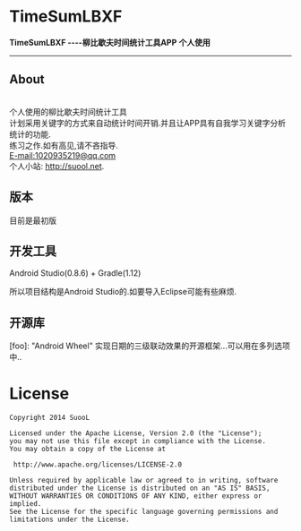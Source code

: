 TimeSumLBXF
===========
**TimeSumLBXF ----柳比歇夫时间统计工具APP**
**个人使用**
****
## About
<br>个人使用的柳比歇夫时间统计工具
<br>计划采用关键字的方式来自动统计时间开销.并且让APP具有自我学习关键字分析统计的功能.
<br>练习之作.如有高见,请不吝指导.
<br> <E-mail:1020935219@qq.com>
<br> 个人小站: <http://suool.net>.

## 版本
目前是最初版

## 开发工具
Android Studio(0.8.6) + Gradle(1.12)

所以项目结构是Android Studio的.如要导入Eclipse可能有些麻烦.

## 开源库
[foo]:             "Android Wheel" 实现日期的三级联动效果的开源框架...可以用在多列选项中..


License
============

    Copyright 2014 SuooL

	Licensed under the Apache License, Version 2.0 (the "License");
	you may not use this file except in compliance with the License.
	You may obtain a copy of the License at

     http://www.apache.org/licenses/LICENSE-2.0

	Unless required by applicable law or agreed to in writing, software
	distributed under the License is distributed on an "AS IS" BASIS,
	WITHOUT WARRANTIES OR CONDITIONS OF ANY KIND, either express or implied.
	See the License for the specific language governing permissions and
	limitations under the License.
